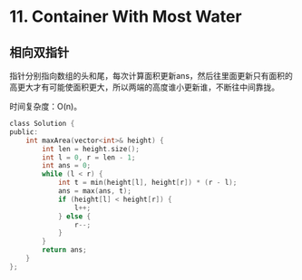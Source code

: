 # 11. Container With Most Water

## 相向双指针

指针分别指向数组的头和尾，每次计算面积更新ans，然后往里面更新只有面积的高更大才有可能使面积更大，所以两端的高度谁小更新谁，不断往中间靠拢。

时间复杂度：O(n)。

```c
class Solution {
public:
    int maxArea(vector<int>& height) {
        int len = height.size();
        int l = 0, r = len - 1;
        int ans = 0;
        while (l < r) {
            int t = min(height[l], height[r]) * (r - l);
            ans = max(ans, t);
            if (height[l] < height[r]) {
                l++;
            } else {
                r--;
            }
        }
        return ans;
    }
};
```